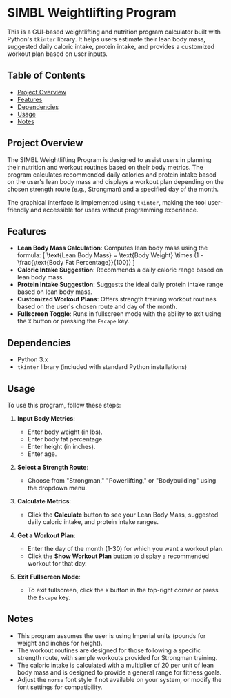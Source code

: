 # SIMBL Weightlifting Program

This is a GUI-based weightlifting and nutrition program calculator built with Python's `tkinter` library. It helps users estimate their lean body mass, suggested daily caloric intake, protein intake, and provides a customized workout plan based on user inputs.

## Table of Contents
- [Project Overview](#project-overview)
- [Features](#features)
- [Dependencies](#dependencies)
- [Usage](#usage)
- [Notes](#notes)

## Project Overview
The SIMBL Weightlifting Program is designed to assist users in planning their nutrition and workout routines based on their body metrics. The program calculates recommended daily calories and protein intake based on the user's lean body mass and displays a workout plan depending on the chosen strength route (e.g., Strongman) and a specified day of the month.

The graphical interface is implemented using `tkinter`, making the tool user-friendly and accessible for users without programming experience.

## Features
- **Lean Body Mass Calculation**: Computes lean body mass using the formula:
  \[
  \text{Lean Body Mass} = \text{Body Weight} \times (1 - \frac{\text{Body Fat Percentage}}{100})
  \]
- **Caloric Intake Suggestion**: Recommends a daily caloric range based on lean body mass.
- **Protein Intake Suggestion**: Suggests the ideal daily protein intake range based on lean body mass.
- **Customized Workout Plans**: Offers strength training workout routines based on the user's chosen route and day of the month.
- **Fullscreen Toggle**: Runs in fullscreen mode with the ability to exit using the `X` button or pressing the `Escape` key.

## Dependencies
- Python 3.x
- `tkinter` library (included with standard Python installations)

## Usage
To use this program, follow these steps:

1. **Input Body Metrics**:
   - Enter body weight (in lbs).
   - Enter body fat percentage.
   - Enter height (in inches).
   - Enter age.

2. **Select a Strength Route**:
   - Choose from "Strongman," "Powerlifting," or "Bodybuilding" using the dropdown menu.

3. **Calculate Metrics**:
   - Click the **Calculate** button to see your Lean Body Mass, suggested daily caloric intake, and protein intake ranges.

4. **Get a Workout Plan**:
   - Enter the day of the month (1-30) for which you want a workout plan.
   - Click the **Show Workout Plan** button to display a recommended workout for that day.

5. **Exit Fullscreen Mode**:
   - To exit fullscreen, click the `X` button in the top-right corner or press the `Escape` key.

## Notes
- This program assumes the user is using Imperial units (pounds for weight and inches for height).
- The workout routines are designed for those following a specific strength route, with sample workouts provided for Strongman training.
- The caloric intake is calculated with a multiplier of 20 per unit of lean body mass and is designed to provide a general range for fitness goals.
- Adjust the `norse` font style if not available on your system, or modify the font settings for compatibility.
